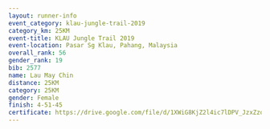 ```yaml
---
layout: runner-info 
event_category: klau-jungle-trail-2019 
category_km: 25KM 
event-title: KLAU Jungle Trail 2019 
event-location: Pasar Sg Klau, Pahang, Malaysia 
overall_rank: 56
gender_rank: 19
bib: 2577
name: Lau May Chin
distance: 25KM
category: 25KM
gender: Female
finish: 4-51-45
certificate: https://drive.google.com/file/d/1XWiG8KjZ2l4ic7lDPV_JzxZzo7FT6rU4/view?usp=sharing
---
```

